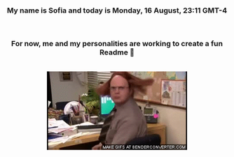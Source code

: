 


<div align="center">
<h3 >My name is Sofia and today is Monday, 16 August, 23:11 GMT-4</h3><br>
<h3 >For now, me and my personalities are working to create a fun Readme 👋
</h3><br>
<img src='img/dwight.gif' alt='working...'/>
</div>
